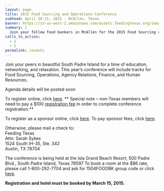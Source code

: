 ```yaml
---
layout: page
title: 2015 Food Sourcing and Operations Conference
subhead: April 20-21, 2015 - McAllen, Texas
banner: https://s3-us-west-2.amazonaws.com/assets.feedingtexas.org/images/banners/banner-02.jpg
summary: |
  Join your fellow food bankers in McAllen for the 2015 Food Sourcing and Operations Conference. 
calls_to_action:
  - 1
  - 2
permalink: /events
---
```

Join your peers in beautiful South Padre Island for a time of education, networking, and relaxation.  This year’s conference will include tracks for Food Sourcing, Operations, Agency Relations, Finance, and Human Resources.

Agenda details will be posted soon

To register online, click <a href="http://bit.ly/1D65q0e">here</a>. ** Special note – non-Texas members will need to pay a $100 <a href="http://bit.ly/1EMqg75">registration fee</a> in order to complete conference registration.**   

To register as a sponsor online, click <a href="http://bit.ly/1ABDIsY">here</a>. To pay sponsor fees, click <a href="http://bit.ly/1EMqg75">here</a>.

Otherwise, please mail a check to:   
Feeding Texas   
Attn: Sarah Sykes   
1524 South IH-35, Ste. 342   
Austin, TX 78704   

The conference is being held at the Isla Grand Beach Resort, 500 Padre Blvd., South Padre Island, Texas 78597
To book a room at the $86 rate, please call 1-800-292-7704 and ask for 1504FOODBK group code or click <a href="http://bit.ly/1KywPIO"> here</a>. 

<strong>Registration and hotel must be booked by March 15, 2015.</strong>
